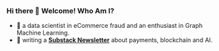 ### Hi there 👋 Welcome! Who Am I?

- 🤗 a data scientist in eCommerce fraud and an enthusiast in Graph Machine Learning. 
- 💬 writing a [**Substack Newsletter**](https://sisilio.substack.com/) about payments, blockchain and AI. 


<!--
**zixi-liu/zixi-liu** is a ✨ _special_ ✨ repository because its `README.md` (this file) appears on your GitHub profile.

Here are some ideas to get you started:

- 🔭 I’m currently working on ...
- 🌱 I’m currently learning ...
- 👯 I’m looking to collaborate on ...
- 🤔 I’m looking for help with ...
- 💬 Ask me about ...
- 📫 How to reach me: ...
- 😄 Pronouns: ...
- ⚡ Fun fact: ...
-->
